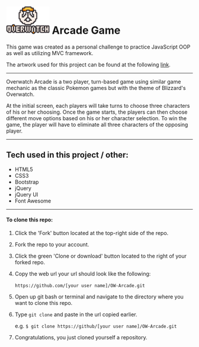 
<h1> 
  <img src="https://github.com/briandhkim/8-bit-game/blob/master/images/owlogo.png?raw=true" height="75">
  Arcade Game
</h1>

   This game was created as a personal challenge to practice JavaScript OOP as well as utilizing MVC framework.
   
   The artwork used for this project can be found at the following [link](http://chiwadesu.tumblr.com/).

------
Overwatch Arcade is a two player, turn-based game using similar game mechanic as the classic Pokemon games but with the theme of Blizzard's Overwatch. 

At the initial screen, each players will take turns to choose three characters of his or her choosing. Once the game starts, the players can then choose different move options based on his or her character selection. To win the game, the player will have to eliminate all three characters of the opposing player. 

-----
## Tech used in this project / other:
- HTML5
- CSS3
- Bootstrap
- jQuery
- jQuery UI
- Font Awesome

-----

#### To clone this repo:
1. Click the 'Fork' button located at the top-right side of the repo.
2. Fork the repo to your account.
3. Click the green 'Clone or download' button located to the right of your forked repo.
4. Copy the web url your url should look like the following:

   `https://github.com/[your user name]/OW-Arcade.git`

5. Open up git bash or terminal and navigate to the directory where you want to clone this repo.
6. Type `git clone` and paste in the url copied earlier.

   e.g. `$ git clone https://github/[your user name]/OW-Arcade.git`
   
7. Congratulations, you just cloned yourself a repository. 
